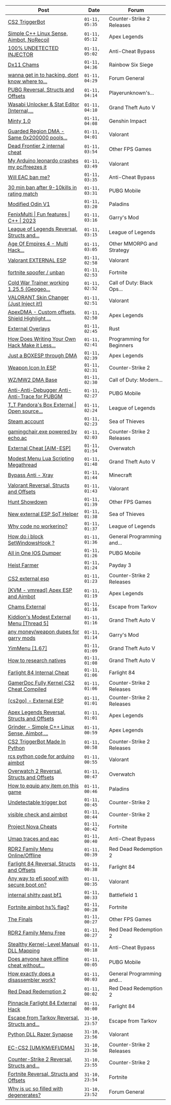 |Post|Date|Forum|
|----|----|-----|
|[CS2 TriggerBot](https://www.unknowncheats.me/forum/counter-strike-2-releases/608507-cs2-triggerbot.html)|`01-11, 05:35`|Counter-Strike 2 Releases|
|[Simple C++ Linux Sense, Aimbot, NoRecoil](https://www.unknowncheats.me/forum/apex-legends/515784-simple-linux-sense-aimbot-norecoil.html)|`01-11, 05:12`|Apex Legends|
|[100% UNDETECTED INJECTOR](https://www.unknowncheats.me/forum/anti-cheat-bypass/508347-100-undetected-injector.html)|`01-11, 05:02`|Anti-Cheat Bypass|
|[Dx11 Chams](https://www.unknowncheats.me/forum/rainbow-six-siege/580219-dx11-chams.html)|`01-11, 04:36`|Rainbow Six Siege|
|[wanna get in to hacking, dont know where to...](https://www.unknowncheats.me/forum/forum-general/608772-wanna-hacking-dont-start.html)|`01-11, 04:29`|Forum General|
|[PUBG Reversal, Structs and Offsets](https://www.unknowncheats.me/forum/playerunknown-s-battlegrounds/214976-pubg-reversal-structs-offsets.html)|`01-11, 04:14`|Playerunknown's...|
|[Wasabi Unlocker & Stat Editor \[Internal,...](https://www.unknowncheats.me/forum/grand-theft-auto-v/579552-wasabi-unlocker-stat-editor-internal-1-67-a.html)|`01-11, 04:10`|Grand Theft Auto V|
|[Minty 1.0](https://www.unknowncheats.me/forum/genshin-impact/584728-minty-1-0-a.html)|`01-11, 04:08`|Genshin Impact|
|[Guarded Region DMA - Same 0x200000 pools...](https://www.unknowncheats.me/forum/valorant/608804-guarded-region-dma-0x200000-pools-game-running.html)|`01-11, 04:01`|Valorant|
|[Dead Frontier 2 internal cheat](https://www.unknowncheats.me/forum/other-fps-games/607296-dead-frontier-2-internal-cheat.html)|`01-11, 03:54`|Other FPS Games|
|[My Arduino leonardo crashes my pc/freezes it](https://www.unknowncheats.me/forum/valorant/607375-arduino-leonardo-crashes-pc-freezes.html)|`01-11, 03:49`|Valorant|
|[Will EAC ban me?](https://www.unknowncheats.me/forum/anti-cheat-bypass/608160-eac-ban.html)|`01-11, 03:35`|Anti-Cheat Bypass|
|[30 min ban after 9-10kills in rating match](https://www.unknowncheats.me/forum/pubg-mobile/608182-30-min-ban-9-10kills-rating-match.html)|`01-11, 03:31`|PUBG Mobile|
|[Modified Odin V1](https://www.unknowncheats.me/forum/paladins/585919-modified-odin-v1.html)|`01-11, 03:20`|Paladins|
|[FenixMulti \| Fun features \| C++ \| 2023](https://www.unknowncheats.me/forum/garry-s-mod/607373-fenixmulti-fun-features-2023-a.html)|`01-11, 03:16`|Garry's Mod|
|[League of Legends Reversal, Structs and...](https://www.unknowncheats.me/forum/league-of-legends/310587-league-legends-reversal-structs-offsets.html)|`01-11, 03:15`|League of Legends|
|[Age Of Empires 4 - Multi Hack...](https://www.unknowncheats.me/forum/other-mmorpg-and-strategy/608205-age-empires-4-multi-hack-maphack-zoom-idle-alert-xbox-steam.html)|`01-11, 03:05`|Other MMORPG and Strategy|
|[Valorant EXTERNAL ESP](https://www.unknowncheats.me/forum/valorant/608738-valorant-external-esp.html)|`01-11, 02:58`|Valorant|
|[fortnite spoofer / unban](https://www.unknowncheats.me/forum/fortnite/605886-fortnite-spoofer-unban.html)|`01-11, 02:53`|Fortnite|
|[Cold War Trainer working 1.25.5 (Geogeo...](https://www.unknowncheats.me/forum/call-of-duty-black-ops-cold-war/501719-cold-war-trainer-1-25-5-geogeo-paste.html)|`01-11, 02:52`|Call of Duty: Black Ops...|
|[VALORANT Skin Changer (Just Inject it!)](https://www.unknowncheats.me/forum/valorant/517551-valorant-skin-changer-inject.html)|`01-11, 02:51`|Valorant|
|[ApexDMA - Custom offsets, Shield Highlight,...](https://www.unknowncheats.me/forum/apex-legends/606367-apexdma-custom-offsets-shield-highlight-spectators.html)|`01-11, 02:50`|Apex Legends|
|[External Overlays](https://www.unknowncheats.me/forum/rust/608745-external-overlays.html)|`01-11, 02:45`|Rust|
|[How Does Writing Your Own Hack Make it Less...](https://www.unknowncheats.me/forum/programming-for-beginners/608010-writing-own-hack-detectable.html)|`01-11, 02:41`|Programming for Beginners|
|[Just a BOXESP through DMA](https://www.unknowncheats.me/forum/apex-legends/607404-boxesp-dma.html)|`01-11, 02:39`|Apex Legends|
|[Weapon Icon In ESP](https://www.unknowncheats.me/forum/counter-strike-2-a/608799-weapon-icon-esp.html)|`01-11, 02:31`|Counter-Strike 2|
|[WZ/MW2 DMA Base](https://www.unknowncheats.me/forum/call-of-duty-modern-warfare-ii/607356-wz-mw2-dma-base.html)|`01-11, 02:30`|Call of Duty: Modern...|
|[Anti-Anti-Debugger Anti-Anti-Trace for PUBGM](https://www.unknowncheats.me/forum/pubg-mobile/593743-anti-anti-debugger-anti-anti-trace-pubgm.html)|`01-11, 02:27`|PUBG Mobile|
|[T_T Pandora's Box External \| Open source...](https://www.unknowncheats.me/forum/league-of-legends/607822-t_t-pandoras-box-external-source-scripting-platform.html)|`01-11, 02:24`|League of Legends|
|[Steam account](https://www.unknowncheats.me/forum/sea-of-thieves/608726-steam-account.html)|`01-11, 02:23`|Sea of Thieves|
|[gamingchair.exe powered by echo.ac](https://www.unknowncheats.me/forum/counter-strike-2-releases/608740-gamingchair-exe-powered-echo-ac.html)|`01-11, 02:03`|Counter-Strike 2 Releases|
|[External Cheat \[AIM-ESP\]](https://www.unknowncheats.me/forum/overwatch/607405-external-cheat-aim-esp.html)|`01-11, 01:54`|Overwatch|
|[Modest Menu Lua Scripting Megathread](https://www.unknowncheats.me/forum/grand-theft-auto-v/463868-modest-menu-lua-scripting-megathread.html)|`01-11, 01:48`|Grand Theft Auto V|
|[Bypass Anti - Xray](https://www.unknowncheats.me/forum/minecraft/608791-bypass-anti-xray.html)|`01-11, 01:44`|Minecraft|
|[Valorant Reversal, Structs and Offsets](https://www.unknowncheats.me/forum/valorant/385792-valorant-reversal-structs-offsets.html)|`01-11, 01:43`|Valorant|
|[Hunt Showdown](https://www.unknowncheats.me/forum/other-fps-games/350352-hunt-showdown.html)|`01-11, 01:39`|Other FPS Games|
|[New external ESP SoT Helper](https://www.unknowncheats.me/forum/sea-of-thieves/581265-external-esp-sot-helper.html)|`01-11, 01:38`|Sea of Thieves|
|[Why code no workerino?](https://www.unknowncheats.me/forum/league-of-legends/608748-code-workerino.html)|`01-11, 01:37`|League of Legends|
|[How do i block SetWindowsHook ?](https://www.unknowncheats.me/forum/general-programming-and-reversing/608612-block-setwindowshook.html)|`01-11, 01:36`|General Programming and...|
|[All in One IOS Dumper](https://www.unknowncheats.me/forum/pubg-mobile/608692-ios-dumper.html)|`01-11, 01:26`|PUBG Mobile|
|[Heist Farmer](https://www.unknowncheats.me/forum/payday-3-a/607059-heist-farmer.html)|`01-11, 01:24`|Payday 3|
|[CS2 external esp](https://www.unknowncheats.me/forum/counter-strike-2-releases/600259-cs2-external-esp.html)|`01-11, 01:23`|Counter-Strike 2 Releases|
|[\[KVM - vmread\] Apex ESP and Aimbot](https://www.unknowncheats.me/forum/apex-legends/406426-kvm-vmread-apex-esp-aimbot.html)|`01-11, 01:19`|Apex Legends|
|[Chams External](https://www.unknowncheats.me/forum/escape-from-tarkov/608786-chams-external.html)|`01-11, 01:16`|Escape from Tarkov|
|[Kiddion's Modest External Menu \[Thread 5\]](https://www.unknowncheats.me/forum/grand-theft-auto-v/576854-kiddions-modest-external-menu-thread-5-a.html)|`01-11, 01:16`|Grand Theft Auto V|
|[any money/weapon dupes for garry mods](https://www.unknowncheats.me/forum/garry-s-mod/606584-money-weapon-dupes-garry-mods.html)|`01-11, 01:14`|Garry's Mod|
|[YimMenu \[1.67\]](https://www.unknowncheats.me/forum/grand-theft-auto-v/476972-yimmenu-1-67-a.html)|`01-11, 01:09`|Grand Theft Auto V|
|[How to research natives](https://www.unknowncheats.me/forum/grand-theft-auto-v/608586-research-natives.html)|`01-11, 01:08`|Grand Theft Auto V|
|[Farlight 84 Internal Cheat](https://www.unknowncheats.me/forum/farlight-84-a/595407-farlight-84-internal-cheat.html)|`01-11, 01:06`|Farlight 84|
|[GamerDoc Fully Kernel CS2 Cheat Compiled](https://www.unknowncheats.me/forum/counter-strike-2-releases/608070-gamerdoc-kernel-cs2-cheat-compiled.html)|`01-11, 01:06`|Counter-Strike 2 Releases|
|[\[cs2go\] - External ESP](https://www.unknowncheats.me/forum/counter-strike-2-releases/605464-cs2go-external-esp.html)|`01-11, 01:01`|Counter-Strike 2 Releases|
|[Apex Legends Reversal, Structs and Offsets](https://www.unknowncheats.me/forum/apex-legends/319804-apex-legends-reversal-structs-offsets.html)|`01-11, 01:01`|Apex Legends|
|[Grinder - Simple C++ Linux Sense, Aimbot,...](https://www.unknowncheats.me/forum/apex-legends/605888-grinder-simple-linux-sense-aimbot-triggerbot.html)|`01-11, 00:59`|Apex Legends|
|[CS2 TriggerBot Made In Python](https://www.unknowncheats.me/forum/counter-strike-2-releases/608773-cs2-triggerbot-python.html)|`01-11, 00:58`|Counter-Strike 2 Releases|
|[rcs python code for arduino aimbot](https://www.unknowncheats.me/forum/valorant/608729-rcs-python-code-arduino-aimbot.html)|`01-11, 00:55`|Valorant|
|[Overwatch 2 Reversal, Structs and Offsets](https://www.unknowncheats.me/forum/overwatch/516727-overwatch-2-reversal-structs-offsets.html)|`01-11, 00:47`|Overwatch|
|[How to equip any item on this game](https://www.unknowncheats.me/forum/paladins/591436-equip-item-game.html)|`01-11, 00:46`|Paladins|
|[Undetectable trigger bot](https://www.unknowncheats.me/forum/counter-strike-2-a/608732-undetectable-trigger-bot.html)|`01-11, 00:45`|Counter-Strike 2|
|[visible check and aimbot](https://www.unknowncheats.me/forum/counter-strike-2-a/608764-visible-check-aimbot.html)|`01-11, 00:44`|Counter-Strike 2|
|[Project Nova Cheats](https://www.unknowncheats.me/forum/fortnite/608047-project-nova-cheats.html)|`01-11, 00:42`|Fortnite|
|[Umap traces and eac](https://www.unknowncheats.me/forum/anti-cheat-bypass/608761-umap-traces-eac.html)|`01-11, 00:40`|Anti-Cheat Bypass|
|[RDR2 Family Menu Online/Offline](https://www.unknowncheats.me/forum/red-dead-redemption-2-a/600867-rdr2-family-menu-online-offline.html)|`01-11, 00:39`|Red Dead Redemption 2|
|[Farlight 84 Reversal, Structs and Offsets](https://www.unknowncheats.me/forum/farlight-84-a/580566-farlight-84-reversal-structs-offsets.html)|`01-11, 00:38`|Farlight 84|
|[Any way to efi spoof with secure boot on?](https://www.unknowncheats.me/forum/valorant/608728-efi-spoof-secure-boot.html)|`01-11, 00:35`|Valorant|
|[internal shitty past bf1](https://www.unknowncheats.me/forum/battlefield-1-a/523274-internal-shitty-past-bf1.html)|`01-11, 00:33`|Battlefield 1|
|[Fortnite aimbot hs% flag?](https://www.unknowncheats.me/forum/fortnite/608685-fortnite-aimbot-hs-flag.html)|`01-11, 00:28`|Fortnite|
|[The Finals](https://www.unknowncheats.me/forum/other-fps-games/516372-finals.html)|`01-11, 00:27`|Other FPS Games|
|[RDR2 Family Menu Free](https://www.unknowncheats.me/forum/red-dead-redemption-2-a/576128-rdr2-family-menu-free.html)|`01-11, 00:27`|Red Dead Redemption 2|
|[Stealthy Kernel-Level Manual DLL Mapping](https://www.unknowncheats.me/forum/anti-cheat-bypass/608759-stealthy-kernel-level-manual-dll-mapping.html)|`01-11, 00:18`|Anti-Cheat Bypass|
|[Does anyone have offline cheat without...](https://www.unknowncheats.me/forum/pubg-mobile/608779-offline-cheat-checks-pubgm.html)|`01-11, 00:05`|PUBG Mobile|
|[How exactly does a disassembler work?](https://www.unknowncheats.me/forum/general-programming-and-reversing/607161-exactly-disassembler.html)|`01-11, 00:03`|General Programming and...|
|[Red Dead Redemption 2](https://www.unknowncheats.me/forum/red-dead-redemption-2-a/608783-red-dead-redemption-2-a.html)|`01-11, 00:02`|Red Dead Redemption 2|
|[Pinnacle Farlight 84 External Hack](https://www.unknowncheats.me/forum/farlight-84-a/608245-pinnacle-farlight-84-external-hack.html)|`01-11, 00:00`|Farlight 84|
|[Escape from Tarkov Reversal, Structs and...](https://www.unknowncheats.me/forum/escape-from-tarkov/226519-escape-tarkov-reversal-structs-offsets.html)|`31-10, 23:57`|Escape from Tarkov|
|[Python DLL Razer Synapse](https://www.unknowncheats.me/forum/valorant/608696-python-dll-razer-synapse.html)|`31-10, 23:56`|Valorant|
|[EC-CS2 \[UM/KM/EFI/DMA\]](https://www.unknowncheats.me/forum/counter-strike-2-releases/604514-ec-cs2-um-km-efi-dma.html)|`31-10, 23:56`|Counter-Strike 2 Releases|
|[Counter-Strike 2 Reversal, Structs and...](https://www.unknowncheats.me/forum/counter-strike-2-a/576077-counter-strike-2-reversal-structs-offsets.html)|`31-10, 23:55`|Counter-Strike 2|
|[Fortnite Reversal, Structs and Offsets](https://www.unknowncheats.me/forum/fortnite/235061-fortnite-reversal-structs-offsets.html)|`31-10, 23:54`|Fortnite|
|[Why is uc so filled with degenerates?](https://www.unknowncheats.me/forum/forum-general/599722-uc-filled-degenerates.html)|`31-10, 23:52`|Forum General|
